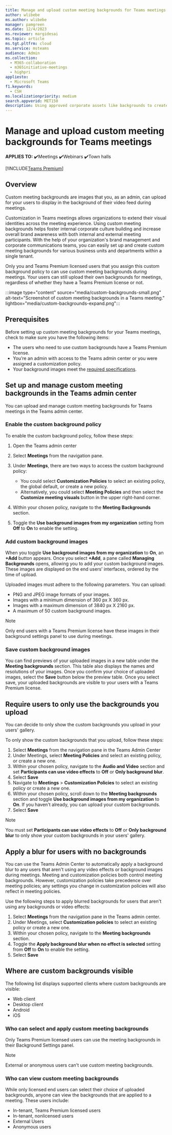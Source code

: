 ```yaml
---
title: Manage and upload custom meeting backgrounds for Teams meetings
author: wlibebe
ms.author: wlibebe
manager: pamgreen
ms.date: 12/4/2023
ms.reviewer: margidesai
ms.topic: article
ms.tgt.pltfrm: cloud
ms.service: msteams
audience: Admin
ms.collection: 
  - M365-collaboration
  - m365initiative-meetings
  - highpri
appliesto: 
  - Microsoft Teams
f1.keywords:
  - CSH
ms.localizationpriority: medium
search.appverid: MET150
description: Using approved corporate assets like backgrounds to create custom backgrounds for Teams meetings within your organization.
---
```


# Manage and upload custom meeting backgrounds for Teams meetings

**APPLIES TO:** ✔️Meetings ✔️Webinars ✔️Town halls

[!INCLUDE[Teams Premium](includes/teams-premium-ecm.md)]

## Overview

Custom meeting backgrounds are images that you, as an admin, can upload for your users to display in the background of their video feed during meetings.

Customization in Teams meetings allows organizations to extend their visual identities across the meeting experience. Using custom meeting backgrounds helps foster internal corporate culture building and increase overall brand awareness with both internal and external meeting participants. With the help of your organization's brand management and corporate communications teams, you can easily set up and create custom meeting backgrounds for various business units and departments within a single tenant.

Only you and Teams Premium licensed users that you assign this custom background policy to can use custom meeting backgrounds during meetings. Your users can still upload their own backgrounds for meetings, regardless of whether they have a Teams Premium license or not.

:::image type="content" source="media/custom-backgrounds-small.png" alt-text="Screenshot of custom meeting backgrounds in a Teams meeting." lightbox="media/custom-backgrounds-expand.png":::

## Prerequisites

Before setting up custom meeting backgrounds for your Teams meetings, check to make sure you have the following items:

- The users who need to use custom backgrounds have a Teams Premium license.
- You’re an admin with access to the Teams admin center or you were assigned a customization policy.
- Your background images meet the [required specifications](#add-custom-background-images).

## Set up and manage custom meeting backgrounds in the Teams admin center

You can upload and manage custom meeting backgrounds for Teams meetings in the Teams admin center.

### Enable the custom background policy

To enable the custom background policy, follow these steps:

1. Open the Teams admin center
2. Select **Meetings** from the navigation pane.
3. Under **Meetings**, there are two ways to access the custom background policy:

   - You could select **Customization Policies** to select an existing policy, the global default, or create a new policy.
   - Alternatively, you could select **Meeting Policies** and then select the **Customize meeting visuals** button in the upper right-hand corner.

4. Within your chosen policy, navigate to the **Meeting Backgrounds** section.
5. Toggle the **Use background images from my organization** setting from **Off** to **On** to enable the setting.

### Add custom background images

When you toggle **Use background images from my organization** to **On**, an **+Add** button appears. Once you select **+Add**, a pane called **Managing Backgrounds** opens, allowing you to add your custom background images.  These images are displayed on the end users’ interfaces, ordered by the time of upload.

Uploaded images must adhere to the following parameters. You can upload:

- PNG and JPEG image formats of your images.
- Images with a minimum dimension of 360 px X 360 px.
- Images with a maximum dimension of 3840 px X 2160 px.
- A maximum of 50 custom background images.

> [!NOTE]
> Only end users with a Teams Premium license have these images in their background settings panel to use during meetings.

### Save custom background images

You can find previews of your uploaded images in a new table under the **Meeting backgrounds** section. This table also displays the names and resolutions of your images. Once you confirm your choice of uploaded images, select the **Save** button below the preview table. Once you select save, your uploaded backgrounds are visible to your users with a Teams Premium license.

## Require users to only use the backgrounds you upload

You can decide to only show the custom backgrounds you upload in your users' gallery.

To only show the custom backgrounds that you upload, follow these steps:

1. Select **Meetings** from the navigation pane in the Teams Admin Center
2. Under Meetings, select **Meeting Policies** and select an existing policy, or create a new one.
3. Within your chosen policy, navigate to the **Audio and Video** section and set  **Participants can use video effects** to **Off** or **Only background blur**.
4. Select **Save**
5. Navigate to **Meetings** >  **Customization Policies** to select an existing policy or create a new one.
6. Within your chosen policy, scroll down to the **Meeting backgrounds** section and toggle  **Use background images from my organization** to **On**. If you haven't already, you can upload your custom backgrounds.
7. Select **Save**

> [!NOTE]
> You must set **Participants can use video effects** to **Off** or **Only background blur** to only show your custom backgrounds in your users' gallery.

## Apply a blur for users with no backgrounds

You can use the Teams Admin Center to automatically apply a background blur to any users that aren't using any video effects or background images during meetings. Meeting and customization policies both control meeting backgrounds. However, customization policies take precedence over meeting policies; any settings you change in customization policies will also reflect in meeting policies.

Use the following steps to apply blurred backgrounds for users that aren't using any backgrounds or video effects:

1. Select **Meetings** from the navigation pane in the Teams admin center.
2. Under Meetings, select **Customization policies** to select an existing policy or create a new one.
3. Within your chosen policy, navigate to the **Meeting backgrounds** section.
4. Toggle the **Apply background blur when no effect is selected** setting from **Off** to **On** to enable the setting.
5. Select **Save**

## Where are custom backgrounds visible

The following list displays supported clients where custom backgrounds are visible:

- Web client
- Desktop client
- Android
- iOS

### Who can select and apply custom meeting backgrounds

Only Teams Premium licensed users can use the meeting backgrounds in their Background Settings panel.

> [!NOTE]
> External or anonymous users can't use custom meeting backgrounds.

### Who can view custom meeting backgrounds

While only licensed end users can select their choice of uploaded backgrounds, anyone can view the backgrounds that are applied to a meeting. These users include:

- In-tenant, Teams Premium licensed users
- In-tenant, nonlicensed users
- External Users
- Anonymous users
